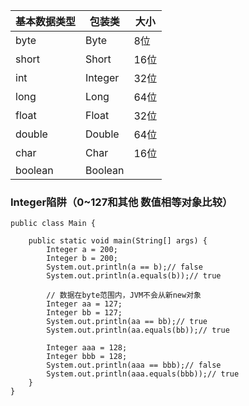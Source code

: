 
基本数据类型 | 包装类 | 大小
---|---|---
byte | Byte | 8位
short | Short | 16位
int | Integer | 32位
long | Long | 64位
float | Float | 32位
double | Double | 64位
char | Char | 16位
boolean | Boolean | 

### Integer陷阱（0~127和其他 数值相等对象比较）

```
public class Main {

    public static void main(String[] args) {
        Integer a = 200;
        Integer b = 200;
        System.out.println(a == b);// false
        System.out.println(a.equals(b));// true

        // 数据在byte范围内，JVM不会从新new对象
        Integer aa = 127;
        Integer bb = 127;
        System.out.println(aa == bb);// true
        System.out.println(aa.equals(bb));// true

        Integer aaa = 128;
        Integer bbb = 128;
        System.out.println(aaa == bbb);// false
        System.out.println(aaa.equals(bbb));// true
    }
}
```
